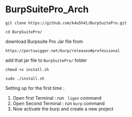# BurpSuitePro_Arch

```
git clone https://github.com/k4u5h41/BurpSuitePro.git
```
```
cd BurpSuitePro/
```
download Burpsuite Pro Jar file from
```
https://portswigger.net/burp/releases#professional 
```
add that jar file to `BurpSuitePro/` folder

```
chmod +x install.sh
```
```
sudo ./install.sh
```
Setting up for the first time :

1. Open first Terminal : run ` ligen` command
2. Open Second Terminal : run `burp` command
3. Now activate the burp and create a new project
